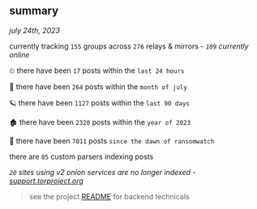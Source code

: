 
## summary
_july 24th, 2023_

currently tracking `155` groups across `276` relays & mirrors - _`109` currently online_

⏲ there have been `17` posts within the `last 24 hours`

🦈 there have been `264` posts within the `month of july`

🪐 there have been `1127` posts within the `last 90 days`

🏚 there have been `2320` posts within the `year of 2023`

🦕 there have been `7011` posts `since the dawn of ransomwatch`

there are `85` custom parsers indexing posts

_`20` sites using v2 onion services are no longer indexed - [support.torproject.org](https://support.torproject.org/onionservices/v2-deprecation/)_

> see the project [README](https://github.com/joshhighet/ransomwatch#ransomwatch--) for backend technicals
